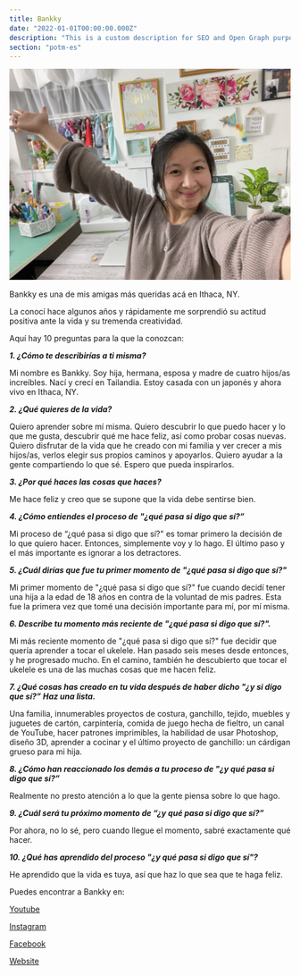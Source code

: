 ```yaml
---
title: Bankky
date: "2022-01-01T00:00:00.000Z"
description: "This is a custom description for SEO and Open Graph purposes, rather than the default generated excerpt. Simply add a description field to the frontmatter."
section: "potm-es"
---
```


![Bankky](../images/jan22.jpeg)

Bankky es una de mis amigas más queridas acá en Ithaca, NY.

La conocí hace algunos años y rápidamente me sorprendió su actitud positiva ante la vida y su tremenda creatividad.

Aquí hay 10 preguntas para la que la conozcan:

***1. ¿Cómo te describirías a ti misma?***

Mi nombre es Bankky. Soy hija, hermana, esposa y madre de cuatro hijos/as increíbles. Nací y crecí en Tailandia. Estoy casada con un japonés y ahora vivo en Ithaca, NY.

***2. ¿Qué quieres de la vida?***

Quiero aprender sobre mí misma. Quiero descubrir lo que puedo hacer y lo que me gusta, descubrir qué me hace feliz, así como probar cosas nuevas. Quiero disfrutar de la vida que he creado con mi familia y ver crecer a mis hijos/as, verlos elegir sus propios caminos y apoyarlos. Quiero ayudar a la gente compartiendo lo que sé. Espero que pueda inspirarlos.

***3. ¿Por qué haces las cosas que haces?***

Me hace feliz y creo que se supone que la vida debe sentirse bien.

***4. ¿Cómo entiendes el proceso de "¿qué pasa si digo que sí?”***

Mi proceso de “¿qué pasa si digo que sí?" es tomar primero la decisión de lo que quiero hacer. Entonces, simplemente voy y lo hago. El último paso y el más importante es ignorar a los detractores.

***5. ¿Cuál dirías que fue tu primer momento de "¿qué pasa si digo que sí?"***

Mi primer momento de "¿qué pasa si digo que sí?" fue cuando decidí tener una hija a la edad de 18 años en contra de la voluntad de mis padres. Esta fue la primera vez que tomé una decisión importante para mí, por mí misma.

***6. Describe tu momento más reciente de "¿qué pasa si digo que sí?".***

Mi más reciente momento de "¿qué pasa si digo que sí?" fue decidir que quería aprender a tocar el ukelele. Han pasado seis meses desde entonces, y he progresado mucho. En el camino, también he descubierto que tocar el ukelele es una de las muchas cosas que me hacen feliz.

***7. ¿Qué cosas has creado en tu vida después de haber dicho "¿y si digo que sí?” Haz una lista.***

Una familia, innumerables proyectos de costura, ganchillo, tejido, muebles y juguetes de cartón, carpintería, comida de juego hecha de fieltro, un canal de YouTube, hacer patrones imprimibles, la habilidad de usar Photoshop, diseño 3D, aprender a cocinar y el último proyecto de ganchillo: un cárdigan grueso para mi hija.

***8. ¿Cómo han reaccionado los demás a tu proceso de "¿y qué pasa si digo que sí?”***

Realmente no presto atención a lo que la gente piensa sobre lo que hago.

***9. ¿Cuál será tu próximo momento de “¿y qué pasa si digo que sí?”***

Por ahora, no lo sé, pero cuando llegue el momento, sabré exactamente qué hacer.

***10. ¿Qué has aprendido del proceso "¿y qué pasa si digo que sí"?***

He aprendido que la vida es tuya, así que haz lo que sea que te haga feliz.

Puedes encontrar a Bankky en:

[Youtube](https://www.youtube.com/c/HappyBankkyCraftyMom)

[Instagram](https://www.instagram.com/happybankkycraftymom/?hl=en)

[Facebook](https://www.facebook.com/HappyBankkyCraftymom/)

[Website](https://www.happybankkycraftymom.com/)
